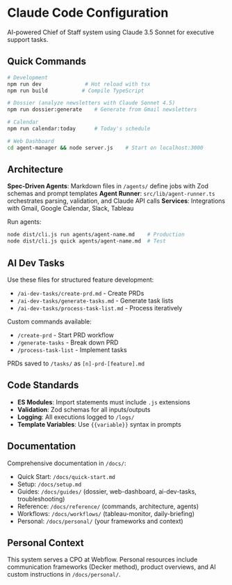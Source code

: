 # Claude Code Configuration

AI-powered Chief of Staff system using Claude 3.5 Sonnet for executive support tasks.

## Quick Commands

```bash
# Development
npm run dev              # Hot reload with tsx
npm run build           # Compile TypeScript

# Dossier (analyze newsletters with Claude Sonnet 4.5)
npm run dossier:generate    # Generate from Gmail newsletters

# Calendar
npm run calendar:today      # Today's schedule

# Web Dashboard
cd agent-manager && node server.js    # Start on localhost:3000
```

## Architecture

**Spec-Driven Agents**: Markdown files in `/agents/` define jobs with Zod schemas and prompt templates
**Agent Runner**: `src/lib/agent-runner.ts` orchestrates parsing, validation, and Claude API calls
**Services**: Integrations with Gmail, Google Calendar, Slack, Tableau

Run agents:
```bash
node dist/cli.js run agents/agent-name.md    # Production
node dist/cli.js quick agents/agent-name.md  # Test
```

## AI Dev Tasks

Use these files for structured feature development:
- `/ai-dev-tasks/create-prd.md` - Create PRDs
- `/ai-dev-tasks/generate-tasks.md` - Generate task lists
- `/ai-dev-tasks/process-task-list.md` - Process iteratively

Custom commands available:
- `/create-prd` - Start PRD workflow
- `/generate-tasks` - Break down PRD
- `/process-task-list` - Implement tasks

PRDs saved to `/tasks/` as `[n]-prd-[feature].md`

## Code Standards

- **ES Modules**: Import statements must include `.js` extensions
- **Validation**: Zod schemas for all inputs/outputs
- **Logging**: All executions logged to `/logs/`
- **Template Variables**: Use `{{variable}}` syntax in prompts

## Documentation

Comprehensive documentation in `/docs/`:
- Quick Start: `/docs/quick-start.md`
- Setup: `/docs/setup.md`
- Guides: `/docs/guides/` (dossier, web-dashboard, ai-dev-tasks, troubleshooting)
- Reference: `/docs/reference/` (commands, architecture, agents)
- Workflows: `/docs/workflows/` (tableau-monitor, daily-briefing)
- Personal: `/docs/personal/` (your frameworks and context)

## Personal Context

This system serves a CPO at Webflow. Personal resources include communication frameworks (Decker method), product overviews, and AI custom instructions in `/docs/personal/`.